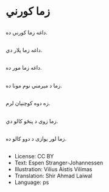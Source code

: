 # زما کورني

##
داغه زما کورني ده.

##
داغه زما پلار دي.

##
داغه زما مور ده.

##
زما د میرمني نوم مونا ده.

##
زه دوه کوچنیان لرم.

##
زما زوی د پنڅو کالو دي.

##
زما لور یوازی د دوو کالو ده.

##
* License: CC BY
* Text: Espen Stranger-Johannessen
* Illustration: Vilius Aistis Vilimas
* Translation: Shir Ahmad Laiwal
* Language: ps
